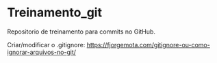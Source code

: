 # Treinamento_git
Repositorio de treinamento para commits no GitHub.

Criar/modificar o .gitignore:
https://fjorgemota.com/gitignore-ou-como-ignorar-arquivos-no-git/

